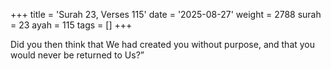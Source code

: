 +++
title = 'Surah 23, Verses 115'
date = '2025-08-27'
weight = 2788
surah = 23
ayah = 115
tags = []
+++

Did you then think that We had created you without purpose, and that you would never be returned to Us?”
